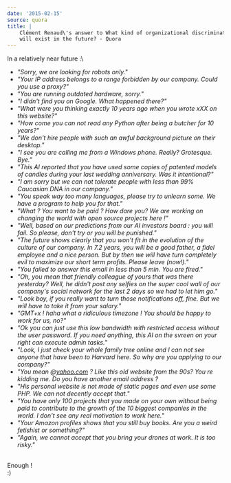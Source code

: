 ```yaml
---
date: '2015-02-15'
source: quora
title: |
    Clément Renaud\'s answer to What kind of organizational discrimination
    will exist in the future? - Quora
---
```


In a relatively near future :\

-   *\"Sorry, we are looking for robots only.\"*
-   *\"Your IP address belongs to a range forbidden by our company.
    Could you use a proxy?\"*
-   *\"You are running outdated hardware, sorry.\"*
-   *\"I didn\'t find you on Google. What happened there?\"*
-   *\"What were you thinking exactly 10 years ago when you wrote xXX on
    this website?\"*
-   *\"How come you can not read any Python after being a butcher for 10
    years?\"*
-   *\"We don\'t hire people with such an awful background picture on
    their desktop.\"*
-   *\"I see you are calling me from a Windows phone. Really? Grotesque.
    Bye.\"*
-   *\"This AI reported that you have used some copies of patented
    models of candles during your last wedding anniversary. Was it
    intentional?\"*
-   *\"I am sorry but we can not tolerate people with less than 99%
    Caucasian DNA in our company.\"*
-   *\"You speak way too many languages, please try to unlearn some. We
    have a program to help you for that.\"*
-   *\"What ? You want to be paid ? How dare you? We are working on
    changing the world with open source projects here !\"*
-   *\"Well, based on our predictions from our AI investors board : you
    will fail. So please, don\'t try or you will be punished.\"*
-   *\"The future shows clearly that you won\'t fit in the evolution of
    the culture of our company. In 7.2 years, you will be a good father,
    a fidel employee and a nice person. But by then we will have turn
    completely evil to maximize our short term profits. Please leave
    (now!).\"*
-   *\"You failed to answer this email in less than 5 min. You are
    fired.\"*
-   *\"Oh, you mean that friendly colleague of yours that was there
    yesterday? Well, he didn\'t post any selfies on the super cool wall
    of our company\'s social network for the last 2 days so we had to
    let him go.\"*
-   *\"Look boy, if you really want to turn those notifications off,
    fine. But we will have to take it from your salary.\"*
-   *\"GMT+x ! haha what a ridiculous timezone ! You should be happy to
    work for us, no?\"*
-   *\"Ok you can just use this low bandwidth with restricted access
    without the user password. If you need anything, this AI on the
    svreen on your right can execute admin tasks.\"*
-   *\"Look, I just check your whole family tree online and I can not
    see anyone that have been to Harvard here. So why are you applying
    to our company?\"*
-   *\"You mean @[yahoo.com](http://yahoo.com) ? Like this old website
    from the 90s? You re kidding me. Do you have another email address
    ?*
-   *\"His personal website is not made of static pages and even use
    some PHP. We can not decently accept that.\"*
-   *\"You have only 100 projects that you made on your own without
    being paid to contribute to the growth of the 10 biggest companies
    in the world. I don\'t see any real motivation to work here.\"*
-   *\"Your Amazon profiles shows that you still buy books. Are you a
    weird fetishist or something?\"*
-   *\"Again, we cannot accept that you bring your drones at work. It is
    too risky.\"*

\
Enough !\
:)
